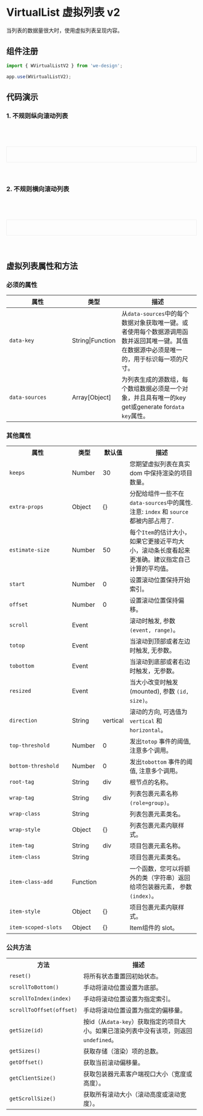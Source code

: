 # VirtualList 虚拟列表 v2

当列表的数据量很大时，使用虚拟列表呈现内容。

## 组件注册

```js
import { WVirtualListV2 } from 'we-design';

app.use(WVirtualListV2);
```

## 代码演示

### 1. 不规则纵向滚动列表
<br/>
<br/>
<div class="container">
     <WVirtualListV2 class="list-dynamic scroll-touch"
          :data-key="'id'"
          :data-sources="items"
          :estimate-size="80"
          :item-class="'list-item-dynamic'"
          ref="virtualList"
        >
        <template #={source}>
            <div class="item-inner">
                <div class="head">
                    <span># {{ source.index }}</span>
                    <span>{{ source.name }}</span>
                </div>
                <div class="desc">{{ source.desc }}</div>
            </div>
        </template>
        </WVirtualListV2>
</div>
<br/>
<br/>

### 2. 不规则横向滚动列表
<br/>
<br/>
<div class="container">
    <WVirtualListV2 class="list-horizontal scroll-touch"
          :data-key="'id'"
          :data-sources="items"
          :estimate-size="110"
          :direction="'horizontal'"
          :wrap-class="'wrapper'"
          :item-class="'list-item-horizontal'"
        >
        <template #={source}>
            <div class="item-inner-horizontal" v-bind:style="{width: source.size + 'px'}">
                <div class="index"># {{ source.index }}</div>
                <div class="size">{{ source.size }}</div>
            </div>
        </template>
    </WVirtualListV2>
</div>
<br/>
<br/>


<script lang="ts">
import { defineComponent, ref, onMounted } from 'vue';
// The Climb (From Miley Cyrus)
const sentence3 = [
  'BFC(Block formatting context)直译为"块级格式化上下文"。它是一个独立的渲染区域，只有Block-level box参与， 它规定了内部的Block-level Box如何布局，并且与这个区域外部毫不相干。',
  'IFC(Inline Formatting Contexts)直译为”内联格式化上下文”，IFC的line box（线框）高度由其包含行内元素中最高的实际高度计算而来（不受到竖直方向的padding/margin影响)',
  "margin 重合，margin 塌陷",
  "css3",
  "html5",
  "es6",
]


const TOTAL_COUNT = 10000;
const sizes = [60, 80, 100, 150, 180]

const genUniqueId = (prefix) => {
  return `${prefix}$${Math.random().toString(16).substr(9)}`
}

const getSentences = () => {
    let index = Math.floor(Math.random() * (sentence3.length - 1));
    return sentence3[index];
}

const DataItems = []
let count = TOTAL_COUNT
while (count--) {
  const index = TOTAL_COUNT - count
  DataItems.push({
    index,
    name: `${Math.random()}`,
    id: genUniqueId(index),
    desc: getSentences(),
    size: sizes[Math.floor(Math.random() * 5)]
  })
}

export default {
  name: 'dynamic-size',

  data () {
    return {
      total: TOTAL_COUNT.toLocaleString(),
      items: DataItems,
      isShowView: true
    }
  },
  setup(props) {
      const virtualList = ref({});
      onMounted(() => {
          setTimeout(()=> {
              const size = virtualList.value.getScrollSize();
            //   console.log(size, 'size');
          }, 3000)
          
      })
      return {
          virtualList,
      };
  },

  methods: {
    onTabChange (type) {
      // todo
      console.log(type, 1111);
    }
  }
}
</script>

<style lang="less">
.container {
    border: 1px solid #eee;
    padding: 20px;
    margin-top: 20px;
}
.list-dynamic {
  width: 100%;
  height: 500px;
  overflow-y: auto;

  .list-item-dynamic {
    display: flex;
    align-items: center;
    padding: 1em;
    border-bottom: 1px solid;
    border-color: lightgray;
    background: rgba(83, 132, 255, 0.06) none repeat scroll 0% 0%;
    border-bottom: 2px solid rgb(255, 255, 255);
  }
}
.item-inner {
  .head {
    font-weight: 500;
  }
  span:first-child {
    margin-right: 1em;
  }
  .desc {
    padding-top: .5em;
    text-align: justify;
  }
}
.list-horizontal {
  width: 100%;
  overflow-x: auto;
  display: flex; 

  .wrapper {
    display: flex;
    flex-direction: row;
  }

  .list-item-horizontal {
    border-right: 2px solid rgb(255, 255, 255);
    background: rgba(83, 132, 255, 0.06) none repeat scroll 0% 0%;
  }
}
.item-inner-horizontal {
  display: flex;
  align-items: center;
  flex-direction: column;
  padding: 2em 0;
  .index {
    width: 100%;
    text-align: center;
  }
  .size {
    text-align: right;
    color: darkgray;
    font-size: 16px;
  }
}
</style>

## 虚拟列表属性和方法

### 必须的属性

| **<span style="width:150px;display:inline-block;">属性</span>** | **类型**  | **描述**                                                               |
|------------------|------------------|-----------------------------------------------------------------------------------------------------------------------------------------------------------------------------------------------------------------------------|
| `data-key`       | String\|Function | 从`data-sources`中的每个数据对象获取唯一键。或者使用每个数据源调用函数并返回其唯一键。其值在数据源中必须是唯一的，用于标识每一项的尺寸。 |
| `data-sources`   | Array[Object]    | 为列表生成的源数组，每个数组数据必须是一个对象，并且具有唯一的key get或generate for`data key`属性。 |

### 其他属性

  <p></p>
  <table>
    <tr>
      <th><span style="width:150px;display:inline-block;">属性</span></th>
      <th>类型</th>
      <th><span style="width:50px;display:inline-block;">默认值</span></th>
      <th>描述</th>
    </tr>
    <tr>
      <td><code>keeps</code></td>
      <td>Number</td>
      <td>30</td>
      <td>您期望虚拟列表在真实 dom 中保持渲染的项目数量。 </td>
    </tr>
    <tr>
      <td><code>extra-props</code></td>
      <td>Object</td>
      <td>{}</td>
      <td>分配给组件一些不在<code>data-sources</code>中的属性. 注意: <code>index</code> 和 <code>source</code> 都被内部占用了.</td>
    </tr>
    <tr>
      <td><code>estimate-size</code></td>
      <td>Number</td>
      <td>50</td>
      <td>每个<code>Item</code>的估计大小，如果它更接近平均大小，滚动条长度看起来更准确。建议指定自己计算的平均值。</td>
    </tr>
    <tr>
      <td><code>start</code></td>
      <td>Number</td>
      <td>0</td>
      <td>设置滚动位置保持开始索引。</td>
    </tr>
    <tr>
      <td><code>offset</code></td>
      <td>Number</td>
      <td>0</td>
      <td>设置滚动位置保持偏移。 </td>
    </tr>
    <tr>
      <td><code>scroll</code></td>
      <td>Event</td>
      <td></td>
      <td>滚动时触发, 参数 <code>(event, range)</code>。</td>
    </tr>
    <tr>
      <td><code>totop</code></td>
      <td>Event</td>
      <td></td>
      <td>当滚动到顶部或者左边时触发, 无参数。</td>
    </tr>
    <tr>
      <td><code>tobottom</code></td>
      <td>Event</td>
      <td></td>
      <td>当滚动到底部或者右边时触发，无参数。</td>
    </tr>
    <tr>
      <td><code>resized</code></td>
      <td>Event</td>
      <td></td>
      <td>当大小改变时触发 (mounted), 参数 <code>(id, size)</code>。</td>
    </tr>
    <tr>
      <td><code>direction</code></td>
      <td>String</td>
      <td>vertical</td>
      <td>滚动的方向, 可选值为 <code>vertical</code> 和 <code>horizontal</code>。</td>
    </tr>
    <tr>
      <td><code>top-threshold</code></td>
      <td>Number</td>
      <td>0</td>
      <td>发出<code>totop</code> 事件的阈值, 注意多个调用。</td>
    </tr>
    <tr>
      <td><code>bottom-threshold</code></td>
      <td>Number</td>
      <td>0</td>
      <td>发出<code>tobottom</code> 事件的阈值, 注意多个调用。</td>
    </tr>
    <tr>
      <td><code>root-tag</code></td>
      <td>String</td>
      <td>div</td>
      <td>根节点的名称。</td>
    </tr>
    <tr>
      <td><code>wrap-tag</code></td>
      <td>String</td>
      <td>div</td>
      <td>列表包裹元素名称<code>(role=group)</code>。</td>
    </tr>
    <tr>
      <td><code>wrap-class</code></td>
      <td>String</td>
      <td></td>
      <td>列表包裹元素类名。</td>
    </tr>
    <tr>
      <td><code>wrap-style</code></td>
      <td>Object</td>
      <td>{}</td>
      <td>列表包裹元素内联样式。</td>
    </tr>
    <tr>
      <td><code>item-tag</code></td>
      <td>String</td>
      <td>div</td>
      <td>项目包裹元素名称。</td>
    </tr>
    <tr>
      <td><code>item-class</code></td>
      <td>String</td>
      <td></td>
      <td>项目包裹元素类名。</td>
    </tr>
    <tr>
      <td><code>item-class-add</code></td>
      <td>Function</td>
      <td></td>
      <td>一个函数，您可以将额外的类（字符串）返回给项包装器元素， 参数 <code>(index)</code>。</td>
    </tr>
    <tr>
      <td><code>item-style</code></td>
      <td>Object</td>
      <td>{}</td>
      <td>项目包裹元素内联样式。</td>
    </tr>
    <tr>
      <td><code>item-scoped-slots</code></td>
      <td>Object</td>
      <td>{}</td>
      <td>Item组件的 slot。</td>
    </tr>
  </table>

### 公共方法

  <p></p>
  <table>
    <tr>
      <th><span style="width:150px;display:inline-block;">方法</span></th>
      <th>描述</th>
    </tr>
    <tr>
      <td><code>reset()</code></td>
      <td>将所有状态重置回初始状态。</td>
    </tr>
    <tr>
      <td><code>scrollToBottom()</code></td>
      <td>手动将滚动位置设置为底部。</td>
    </tr>
    <tr>
      <td><code>scrollToIndex(index)</code></td>
      <td>手动将滚动位置设置为指定索引。 </td>
    </tr>
    <tr>
      <td><code>scrollToOffset(offset)</code></td>
      <td>手动将滚动位置设置为指定的偏移量。</td>
    </tr>
    <tr>
      <td><code>getSize(id)</code></td>
      <td>按id（从<code>data-key</code>）获取指定的项目大小。如果已渲染列表中没有该项，则返回<code>undefined</code>。</td>
    </tr>
    <tr>
      <td><code>getSizes()</code></td>
      <td>获取存储（渲染）项的总数。</td>
    </tr>
    <tr>
      <td><code>getOffset()</code></td>
      <td>获取当前滚动偏移量。 </td>
    </tr>
    <tr>
      <td><code>getClientSize()</code></td>
      <td>获取包装器元素客户端视口大小（宽度或高度）。</td>
    </tr>
    <tr>
      <td><code>getScrollSize()</code></td>
      <td>获取所有滚动大小（滚动高度或滚动宽度）。 </td>
    </tr>
  </table>
